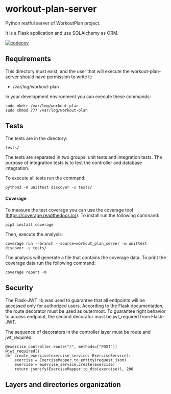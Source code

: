 # workout-plan-server
Python restful server of WorkoutPlan project.

It is a Flask application and use SQLAlchemy as ORM.

[![codecov](https://codecov.io/gh/vitorsm/workout-plan-server/branch/main/graph/badge.svg)](https://codecov.io/gh/vitorsm/workout-plan-server)

## Requirements

This directory must exist, and the user that will execute the workout-plan-server should have permission to write it:
* /var/log/workout-plan

In your development environment you can execute these commands:
```
sudo mkdir /var/log/workout-plan
sudo chmod 777 /var/log/workout-plan
```

## Tests

The tests are in the directory:
``` 
tests/
```

The tests are separated in two groups: unit tests and integration tests.
The purpose of integration tests is to test the controller and database integration.

To execute all tests run the command:

```
python3 -m unittest discover -s tests/
```

#### Coverage

To measure the test coverage you can use the coverage tool (https://coverage.readthedocs.io/).
To install run the following command:

```
pip3 install coverage
```

Then, execute the analysis:

```
coverage run --branch --source=workout_plan_server -m unittest discover -s tests/
```

The analysis will generate a file that contains the coverage data. To print the coverage data run the following command:
```
coverage report -m
```


## Security

The Flask-JWT lib was used to guarantee that all endpoints will be accessed only for authorized users.
According to the Flask documentation, the route decorator must be used as outermost.
To guarantee right behavior to access endpoint, the second decorator must be jwt_required from Flask-JWT.

The sequence of decorators in the controller layer must be route and jwt_required:
```
@exercise_controller.route("/", methods=["POST"])
@jwt_required()
def create_exercise(exercise_service: ExerciseService):
    exercise = ExerciseMapper.to_entity(request.json)
    exercise = exercise_service.create(exercise)
    return jsonify(ExerciseMapper.to_dto(exercise)), 200
```

## Layers and directories organization
